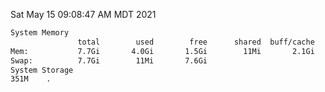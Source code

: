 Sat May 15 09:08:47 AM MDT 2021
```bash
System Memory
               total        used        free      shared  buff/cache   available
Mem:           7.7Gi       4.0Gi       1.5Gi        11Mi       2.1Gi       3.4Gi
Swap:          7.7Gi        11Mi       7.6Gi
System Storage
351M	.
```
```bash
